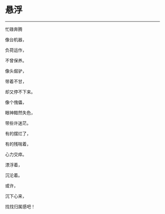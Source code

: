 <!--
 * @Author: 蔡鑫 1058360098@qq.com
 * @Date: 2024-08-21 15:16:12
 * @LastEditors: 蔡鑫 1058360098@qq.com
 * @LastEditTime: 2024-08-21 15:17:41
 * @FilePath: \docsify\docs\articles\poems\p113.md
 * @Description: 这是默认设置,请设置`customMade`, 打开koroFileHeader查看配置 进行设置: https://github.com/OBKoro1/koro1FileHeader/wiki/%E9%85%8D%E7%BD%AE
-->
# 悬浮
---

忙碌奔腾

像台机器，

负荷运作，

不曾保养。

像头倔驴，

带着不甘，

却又停不下来。

像个傀儡，

眼神黯然失色，

带些许迷茫。

有的摆烂了，

有的残喘着，

心力交瘁。

漂浮着，

沉沦着。

或许，

沉下心来，

找找归属感吧！